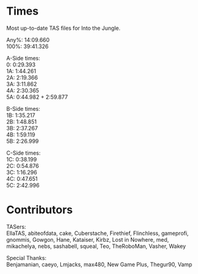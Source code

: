 # Times
Most up-to-date TAS files for Into the Jungle.

Any%: 14:09.660  
100%: 39:41.326

A-Side times:  
0:   0:29.393  
1A:  1:44.261  
2A:  2:19.366  
3A:  3:11.862  
4A:  2:30.365  
5A:  0:44.982 + 2:59.877

B-Side times:  
1B:  1:35.217  
2B:  1:48.851  
3B:  2:37.267  
4B:  1:59.119  
5B:  2:26.999

C-Side times:  
1C:  0:38.199  
2C:  0:54.876  
3C:  1:16.296  
4C:  0:47.651  
5C:  2:42.996

# Contributors
TASers:  
EllaTAS, abiteofdata, cake, Cuberstache, Firethief, Flinchless, gameprofi, gnommis, Gowgon, Hane, Kataiser, Kirbz, Lost in Nowhere, med, mikachelya, nebs, sashabell, squeal, Teo, TheRoboMan, Vasher, Wakey

Special Thanks:  
Benjamanian, caeyo, Lmjacks, max480, New Game Plus, Thegur90, Vamp